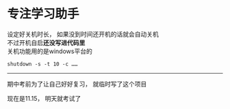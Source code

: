 # 专注学习助手

设定好关机时长，
如果没到时间还开机的话就会自动关机<br/>
不过开机自启**还没写进代码里**<br/>
关机功能用的是windows平台的
```
shutdown -s -t 10 -c ……
```
______
期中考前为了让自己好好复习，
就临时写了这个项目

现在是11.15，
明天就考试了

